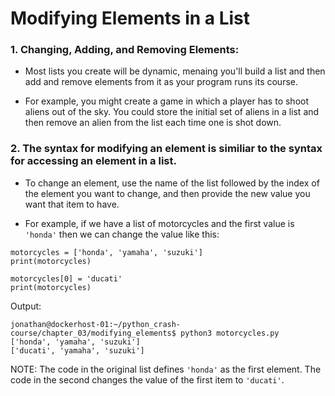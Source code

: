 # Modifying Elements in a List

### 1. Changing, Adding, and Removing Elements:

- Most lists you create will be dynamic, menaing you'll build a list and then add and remove elements from it as your program runs its course. 

- For example, you might create a game in which a player has to shoot aliens out of the sky. You could store the initial set of aliens in a list and then remove an alien from the list each time one is shot down. 

### 2. The syntax for modifying an element is similiar to the syntax for accessing an element in a list.

- To change an element, use the name of the list followed by the index of the element you want to change, and then provide the new value you want that item to have.

- For example, if we have a list of motorcycles and the first value is `'honda'` then we can change the value like this:

```
motorcycles = ['honda', 'yamaha', 'suzuki']
print(motorcycles)

motorcycles[0] = 'ducati'
print(motorcycles)
```

Output:

```
jonathan@dockerhost-01:~/python_crash-course/chapter_03/modifying_elements$ python3 motorcycles.py
['honda', 'yamaha', 'suzuki']
['ducati', 'yamaha', 'suzuki']
```

NOTE: The code in the original list defines `'honda'` as the first element. The code in the second changes the value of the first item to `'ducati'`. 